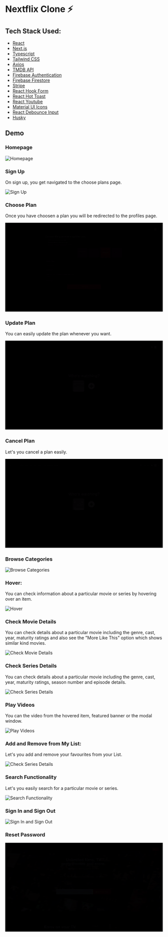 # Nextflix Clone ⚡

## Tech Stack Used:

- [React](https://reactjs.org/)
- [Next.js](https://nextjs.org/)
- [Typescript](https://www.typescriptlang.org/)
- [Tailwind CSS](https://tailwindcss.com/docs/guides/nextjs)
- [Axios](https://www.npmjs.com/package/axios)
- [TMDB API](https://developers.themoviedb.org/3)
- [Firebase Authentication](https://firebase.google.com/docs/auth)
- [Firebase Firestore](https://firebase.google.com/docs/firestore)
- [Stripe](https://stripe.com/gb)
- [React Hook Form](https://react-hook-form.com/)
- [React Hot Toast](https://react-hot-toast.com/)
- [React Youtube](https://www.npmjs.com/package/react-youtube)
- [Material UI Icons](https://mui.com/material-ui/material-icons/)
- [React Debounce Input](https://www.npmjs.com/package/react-debounce-input)
- [Husky](https://www.npmjs.com/package/husky)

## Demo

### Homepage

![Homepage](/public/gifs/netflix-intro.gif)

### Sign Up

On sign up, you get navigated to the choose plans page.

![Sign Up](/public/gifs/netflix-signup.gif)

### Choose Plan

Once you have choosen a plan you will be redirected to the profiles page.

![Choose Plan](/public/gifs/choose-plan.gif)

### Update Plan

You can easily update the plan whenever you want.

![Update Plan](/public/gifs/update-plan.gif)

### Cancel Plan

Let's you cancel a plan easily.

![Cancel Plan](/public/gifs/cancel-plan.gif)

### Browse Categories

![Browse Categories](/public/gifs/browse-categories.gif)

### Hover:

You can check information about a particular movie or series by hovering over an item.

![Hover](/public/gifs/hover-items.gif)

### Check Movie Details

You can check details about a particular movie including the genre, cast, year, maturity ratings and also see the "More Like This" option which shows similar kind movies.

![Check Movie Details](/public/gifs/modal-movie-details.gif)

### Check Series Details

You can check details about a particular movie including the genre, cast, year, maturity ratings, season number and episode details.

![Check Series Details](/public/gifs/modal-series-details.gif)

### Play Videos

You can the video from the hovered item, featured banner or the modal window.

![Play Videos](/public/gifs/play-videos.gif)

### Add and Remove from My List:

Let's you add and remove your favourites from your List.

![Check Series Details](/public/gifs/add-remove-list.gif)

### Search Functionality

Let's you easily search for a particular movie or series.

![Search Functionality](/public/gifs/search-functionality.gif)

### Sign In and Sign Out

![Sign In and Sign Out](/public/gifs/sign-in-sign-out.gif)

### Reset Password

![Reset Password](/public/gifs/reset-password.gif)
